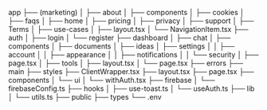 app
├── (marketing)
│   ├── about
│   ├── components
│   ├── cookies
│   ├── faqs
│   ├── home
│   ├── pricing
│   ├── privacy
│   ├── support
│   ├── Terms
│   ├── use-cases
│   ├── layout.tsx
│   └── NavigationItem.tsx
├── auth
│   ├── login
│   └── register
├── dashboard
│   ├── chat
│   ├── components
│   ├── documents
│   ├── ideas
│   ├── settings
│   │   ├── account
│   │   ├── appearance
│   │   ├── notifications
│   │   └── security
│   ├── page.tsx
│   ├── tools
│   ├── layout.tsx
│   └── page.tsx
├── errors
├── main
├── styles
├── ClientWrapper.tsx
├── layout.tsx
├── page.tsx
├── components
│   └── ui
│       └── withAuth.tsx
├── firebase
│   └── firebaseConfig.ts
├── hooks
│   ├── use-toast.ts
│   └── useAuth.ts
├── lib
│   └── utils.ts
├── public
├── types
└── .env